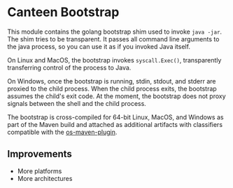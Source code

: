 # Canteen Bootstrap

This module contains the golang bootstrap shim used to invoke `java -jar`. The shim tries to be transparent. It passes
all command line arguments to the java process, so you can use it as if you invoked Java itself.

On Linux and MacOS, the bootstrap invokes `syscall.Exec()`, transparently transferring control of the process to Java.

On Windows, once the bootstrap is running, stdin, stdout, and stderr are proxied to the child process. When the child
process exits, the bootstrap assumes the child's exit code. At the moment, the bootstrap does not proxy signals between
the shell and the child process.

The bootstrap is cross-compiled for 64-bit Linux, MacOS, and Windows as part of the Maven build and attached as
additional artifacts with classifiers compatible with the [os-maven-plugin](https://github.com/trustin/os-maven-plugin).

## Improvements

* More platforms
* More architectures